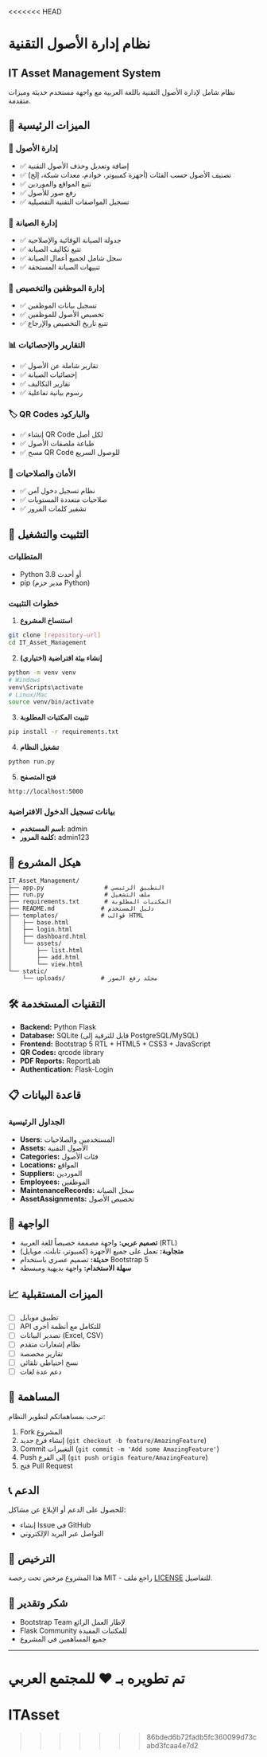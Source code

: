 <<<<<<< HEAD
# نظام إدارة الأصول التقنية
## IT Asset Management System

نظام شامل لإدارة الأصول التقنية باللغة العربية مع واجهة مستخدم حديثة وميزات متقدمة.

## 🌟 الميزات الرئيسية

### 📱 إدارة الأصول
- ✅ إضافة وتعديل وحذف الأصول التقنية
- ✅ تصنيف الأصول حسب الفئات (أجهزة كمبيوتر، خوادم، معدات شبكة، إلخ)
- ✅ تتبع المواقع والموردين
- ✅ رفع صور للأصول
- ✅ تسجيل المواصفات التقنية التفصيلية

### 🔧 إدارة الصيانة
- ✅ جدولة الصيانة الوقائية والإصلاحية
- ✅ تتبع تكاليف الصيانة
- ✅ سجل شامل لجميع أعمال الصيانة
- ✅ تنبيهات الصيانة المستحقة

### 👥 إدارة الموظفين والتخصيص
- ✅ تسجيل بيانات الموظفين
- ✅ تخصيص الأصول للموظفين
- ✅ تتبع تاريخ التخصيص والإرجاع

### 📊 التقارير والإحصائيات
- ✅ تقارير شاملة عن الأصول
- ✅ إحصائيات الصيانة
- ✅ تقارير التكاليف
- ✅ رسوم بيانية تفاعلية

### 🏷️ QR Codes والباركود
- ✅ إنشاء QR Code لكل أصل
- ✅ طباعة ملصقات الأصول
- ✅ مسح QR Code للوصول السريع

### 🔐 الأمان والصلاحيات
- ✅ نظام تسجيل دخول آمن
- ✅ صلاحيات متعددة المستويات
- ✅ تشفير كلمات المرور

## 🚀 التثبيت والتشغيل

### المتطلبات
- Python 3.8 أو أحدث
- pip (مدير حزم Python)

### خطوات التثبيت

1. **استنساخ المشروع**
```bash
git clone [repository-url]
cd IT_Asset_Management
```

2. **إنشاء بيئة افتراضية (اختياري)**
```bash
python -m venv venv
# Windows
venv\Scripts\activate
# Linux/Mac
source venv/bin/activate
```

3. **تثبيت المكتبات المطلوبة**
```bash
pip install -r requirements.txt
```

4. **تشغيل النظام**
```bash
python run.py
```

5. **فتح المتصفح**
```
http://localhost:5000
```

### بيانات تسجيل الدخول الافتراضية
- **اسم المستخدم:** admin
- **كلمة المرور:** admin123

## 📁 هيكل المشروع

```
IT_Asset_Management/
├── app.py                 # التطبيق الرئيسي
├── run.py                 # ملف التشغيل
├── requirements.txt       # المكتبات المطلوبة
├── README.md             # دليل المستخدم
├── templates/            # قوالب HTML
│   ├── base.html
│   ├── login.html
│   ├── dashboard.html
│   └── assets/
│       ├── list.html
│       ├── add.html
│       └── view.html
└── static/
    └── uploads/          # مجلد رفع الصور
```

## 🛠️ التقنيات المستخدمة

- **Backend:** Python Flask
- **Database:** SQLite (قابل للترقية إلى PostgreSQL/MySQL)
- **Frontend:** Bootstrap 5 RTL + HTML5 + CSS3 + JavaScript
- **QR Codes:** qrcode library
- **PDF Reports:** ReportLab
- **Authentication:** Flask-Login

## 📋 قاعدة البيانات

### الجداول الرئيسية
- **Users:** المستخدمين والصلاحيات
- **Assets:** الأصول التقنية
- **Categories:** فئات الأصول
- **Locations:** المواقع
- **Suppliers:** الموردين
- **Employees:** الموظفين
- **MaintenanceRecords:** سجل الصيانة
- **AssetAssignments:** تخصيص الأصول

## 🎨 الواجهة

- **تصميم عربي:** واجهة مصممة خصيصاً للغة العربية (RTL)
- **متجاوبة:** تعمل على جميع الأجهزة (كمبيوتر، تابلت، موبايل)
- **حديثة:** تصميم عصري باستخدام Bootstrap 5
- **سهلة الاستخدام:** واجهة بديهية ومبسطة

## 📈 الميزات المستقبلية

- [ ] تطبيق موبايل
- [ ] API للتكامل مع أنظمة أخرى
- [ ] تصدير البيانات (Excel, CSV)
- [ ] نظام إشعارات متقدم
- [ ] تقارير مخصصة
- [ ] نسخ احتياطي تلقائي
- [ ] دعم عدة لغات

## 🤝 المساهمة

نرحب بمساهماتكم لتطوير النظام:

1. Fork المشروع
2. إنشاء فرع جديد (`git checkout -b feature/AmazingFeature`)
3. Commit التغييرات (`git commit -m 'Add some AmazingFeature'`)
4. Push إلى الفرع (`git push origin feature/AmazingFeature`)
5. فتح Pull Request

## 📞 الدعم

للحصول على الدعم أو الإبلاغ عن مشاكل:
- إنشاء Issue في GitHub
- التواصل عبر البريد الإلكتروني

## 📄 الترخيص

هذا المشروع مرخص تحت رخصة MIT - راجع ملف [LICENSE](LICENSE) للتفاصيل.

## 🙏 شكر وتقدير

- Bootstrap Team لإطار العمل الرائع
- Flask Community للمكتبات المفيدة
- جميع المساهمين في المشروع

---

**تم تطويره بـ ❤️ للمجتمع العربي**
=======
# ITAsset
>>>>>>> 86bded6b72fadb5fc360099d73cabd3fcaa4e7d2
